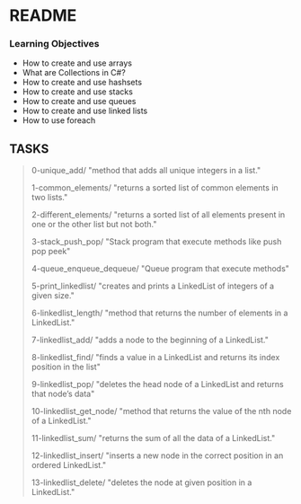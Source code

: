 #   README
### Learning Objectives
  - How to create and use arrays
  - What are Collections in C#?
  - How to create and use hashsets
  - How to create and use stacks
  - How to create and use queues
  - How to create and use linked lists
  - How to use foreach

  ## TASKS
  > 0-unique_add/ "method that adds all unique integers in a list."
  >
  > 1-common_elements/ "returns a sorted list of common elements in two lists."
  >
  > 2-different_elements/ "returns a sorted list of all elements present in one or the other list but not both."
  >
  > 3-stack_push_pop/ "Stack<string> program that execute methods like push pop peek"
  >
  > 4-queue_enqueue_dequeue/ "Queue<string> program that execute methods"
  >
  > 5-print_linkedlist/ "creates and prints a LinkedList of integers of a given size."
  >
  > 6-linkedlist_length/ "method that returns the number of elements in a LinkedList."
  >
  > 7-linkedlist_add/ "adds a node to the beginning of a LinkedList."
  > 
  > 8-linkedlist_find/ "finds a value in a LinkedList and returns its index position in the list"
  >
  > 9-linkedlist_pop/ "deletes the head node of a LinkedList and returns that node’s data"
  >
  > 10-linkedlist_get_node/ "method that returns the value of the nth node of a LinkedList." 
  >
  > 11-linkedlist_sum/ "returns the sum of all the data of a LinkedList."
  >
  > 12-linkedlist_insert/ "inserts a new node in the correct position in an ordered LinkedList."
  >
  > 13-linkedlist_delete/ "deletes the node at given position in a LinkedList."
  >
